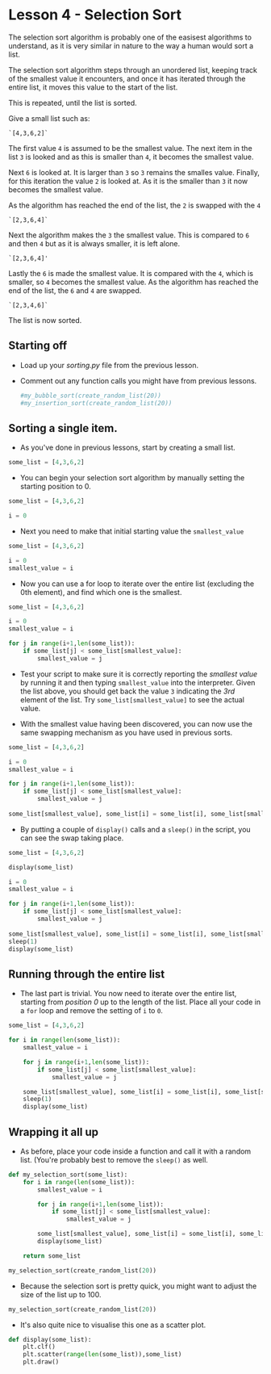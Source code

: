 # Lesson 4 - Selection Sort

The selection sort algorithm is probably one of the easisest algorithms to understand, as it is very similar in nature to the way a human would sort a list.

The selection sort algorithm steps through an unordered list, keeping track of the smallest value it encounters, and once it has iterated through the entire list, it moves this value to the start of the list.

This is repeated, until the list is sorted.

Give a small list such as:

    `[4,3,6,2]`

The first value `4` is assumed to be the smallest value. The next item in the list `3` is looked and as this is smaller than `4`, it becomes the smallest value.

Next `6` is looked at. It is larger than `3` so `3` remains the smalles value. Finally, for this iteration the value `2` is looked at. As it is the smaller than `3` it now becomes the smallest value.

As the algorithm has reached the end of the list, the `2` is swapped with the `4`

    `[2,3,6,4]`

Next the algorithm makes the `3` the smallest value. This is compared to `6` and then `4` but as it is always smaller, it is left alone.

    `[2,3,6,4]'

Lastly the `6` is made the smallest value. It is compared with the `4`, which is smaller, so `4` becomes the smallest value. As the algorithm has reached the end of the list, the `6` and `4` are swapped.

    `[2,3,4,6]`

The list is now sorted.

## Starting off

- Load up your *sorting.py* file from the previous lesson.
- Comment out any function calls you might have from previous lessons.

	```python
	#my_bubble_sort(create_random_list(20))
	#my_insertion_sort(create_random_list(20))
	```

## Sorting a single item.

- As you've done in previous lessons, start by creating a small list.

```python
some_list = [4,3,6,2]
```

- You can begin your selection sort algorithm by manually setting the starting position to 0.

```python
some_list = [4,3,6,2]

i = 0
```

- Next you need to make that initial starting value the `smallest_value`

```python
some_list = [4,3,6,2]

i = 0
smallest_value = i
```

- Now you can use a for loop to iterate over the entire list (excluding the 0th element), and find which one is the smallest.

```python
some_list = [4,3,6,2]

i = 0
smallest_value = i

for j in range(i+1,len(some_list)):
    if some_list[j] < some_list[smallest_value]:
        smallest_value = j
```

- Test your script to make sure it is correctly reporting the *smallest value* by running it and then typing `smallest_value` into the interpreter. Given the list above, you should get back the value `3` indicating the *3rd* element of the list. Try `some_list[smallest_value]` to see the actual value.

- With the smallest value having been discovered, you can now use the same swapping mechanism as you have used in previous sorts.

```python
some_list = [4,3,6,2]

i = 0
smallest_value = i

for j in range(i+1,len(some_list)):
    if some_list[j] < some_list[smallest_value]:
        smallest_value = j
	
some_list[smallest_value], some_list[i] = some_list[i], some_list[smallest_value]
```

- By putting a couple of `display()` calls and a `sleep()` in the script, you can see the swap taking place.

```python
some_list = [4,3,6,2]

display(some_list)

i = 0
smallest_value = i

for j in range(i+1,len(some_list)):
    if some_list[j] < some_list[smallest_value]:
        smallest_value = j
	
some_list[smallest_value], some_list[i] = some_list[i], some_list[smallest_value]
sleep(1)	
display(some_list)	
```

## Running through the entire list
- The last part is trivial. You now need to iterate over the entire list, starting from *position 0* up to the length of the list. Place all your code in a `for` loop and remove the setting of `i` to `0`.

```python
some_list = [4,3,6,2]

for i in range(len(some_list)):
	smallest_value = i

	for j in range(i+1,len(some_list)):
		if some_list[j] < some_list[smallest_value]:
			smallest_value = j

	some_list[smallest_value], some_list[i] = some_list[i], some_list[smallest_value]
	sleep(1)	
	display(some_list)
```

## Wrapping it all up
- As before, place your code inside a function and call it with a random list. (You're probably best to remove the `sleep()` as well.

```python
def my_selection_sort(some_list):
    for i in range(len(some_list)):
        smallest_value = i

        for j in range(i+1,len(some_list)):
            if some_list[j] < some_list[smallest_value]:
                smallest_value = j

        some_list[smallest_value], some_list[i] = some_list[i], some_list[smallest_value]
        display(some_list)	

    return some_list

my_selection_sort(create_random_list(20))

```

- Because the selection sort is pretty quick, you might want to adjust the size of the list up to 100.

```python
my_selection_sort(create_random_list(20))
```

- It's also quite nice to visualise this one as a scatter plot.

```python
def display(some_list):
    plt.clf()
    plt.scatter(range(len(some_list)),some_list)
    plt.draw()
```
